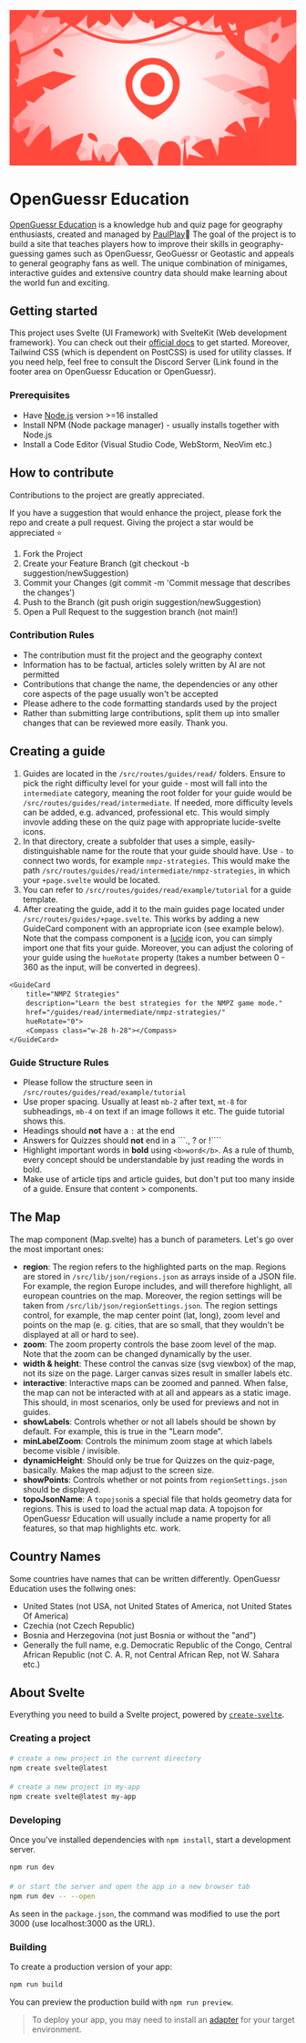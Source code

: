 ![OpenGuessr Education cover image](src/lib/assets/openguessr_jungle_adventure.png?raw=true)

# OpenGuessr Education
[OpenGuessr Education](https://education.openguessr.com) is a knowledge hub and quiz page for geography enthusiasts, created and managed by [PaulPlay](https://paulplay.studio)👋 The goal of the project is to build a site that teaches players how to improve their skills in geography-guessing games such as OpenGuessr, GeoGuessr or Geotastic and appeals to general geography fans as well.
The unique combination of minigames, interactive guides and extensive country data should make learning about the world fun and exciting.

## Getting started
This project uses Svelte (UI Framework) with SvelteKit (Web development framework). You can check out their [official docs](https://svelte.dev/) to get started.
Moreover, Tailwind CSS (which is dependent on PostCSS) is used for utility classes. If you need help, feel free to consult the Discord Server (Link found in the footer area on OpenGuessr Education or OpenGuessr).

### Prerequisites

+ Have [Node.js](https://nodejs.org/en/download/package-manager) version >=16 installed
+ Install NPM (Node package manager) - usually installs together with Node.js
+ Install a Code Editor (Visual Studio Code, WebStorm, NeoVim etc.)

## How to contribute
Contributions to the project are greatly appreciated.

If you have a suggestion that would enhance the project, please fork the repo and create a pull request. Giving the project a star would be appreciated ⭐️

1. Fork the Project
2. Create your Feature Branch (git checkout -b suggestion/newSuggestion)
3. Commit your Changes (git commit -m 'Commit message that describes the changes')
4. Push to the Branch (git push origin suggestion/newSuggestion)
5. Open a Pull Request to the suggestion branch (not main!)

### Contribution Rules
+ The contribution must fit the project and the geography context
+ Information has to be factual, articles solely written by AI are not permitted
+ Contributions that change the name, the dependencies or any other core aspects of the page usually won't be accepted
+ Please adhere to the code formatting standards used by the project 
+ Rather than submitting large contributions, split them up into smaller changes that can be reviewed more easily. Thank you.

## Creating a guide
1. Guides are located in the ```/src/routes/guides/read/``` folders. Ensure to pick the right difficulty level for your guide - most will fall into the ```intermediate``` category, meaning the root folder for your guide would be ```/src/routes/guides/read/intermediate```. 
If needed, more difficulty levels can be added, e.g. advanced, professional etc. This would simply invovle adding these on the quiz page with appropriate lucide-svelte icons.
2. In that directory, create a subfolder that uses a simple, easily-distinguishable name for the route that your guide should have. Use ```-``` to connect two words, for example ```nmpz-strategies```. This would make the path ```/src/routes/guides/read/intermediate/nmpz-strategies```, in which your ```+page.svelte``` would be located. 
3. You can refer to ```/src/routes/guides/read/example/tutorial``` for a guide template.
4. After creating the guide, add it to the main guides page located under ```/src/routes/guides/+page.svelte```. This works by adding a new GuideCard component with an appropriate icon (see example below). Note that the compass component is a [lucide](https://lucide.dev/icons/) icon, you can simply import one that fits your guide. Moreover, you can adjust the coloring of your guide using the ```hueRotate``` property (takes a number between 0 - 360 as the input, will be converted in degrees).
```
<GuideCard
    title="NMPZ Strategies"
    description="Learn the best strategies for the NMPZ game mode."
    href="/guides/read/intermediate/nmpz-strategies/"
    hueRotate="0">
    <Compass class="w-28 h-28"></Compass>
</GuideCard>
```

### Guide Structure Rules
+ Please follow the structure seen in ```/src/routes/guides/read/example/tutorial```
+ Use proper spacing. Usually at least ```mb-2``` after text, ```mt-8``` for subheadings, ```mb-4``` on text if an image follows it etc. The guide tutorial shows this. 
+ Headings should **not** have a ```:``` at the end
+ Answers for Quizzes should **not** end in a ```., ? or !````
+ Highlight important words in **bold** using ```<b>word</b>```. As a rule of thumb, every concept should be understandable by just reading the words in bold.
+ Make use of article tips and article guides, but don't put too many inside of a guide. Ensure that content > components.

## The Map
The map component (Map.svelte) has a bunch of parameters. Let's go over the most important ones:

+ **region**: The region refers to the highlighted parts on the map. Regions are stored in ```/src/lib/json/regions.json``` as arrays inside of a JSON file. For example, the region Europe includes, and will therefore 
highlight, all european countries on the map. Moreover, the region settings will be taken from ```/src/lib/json/regionSettings.json```. The region settings control, for example, the map center point (lat, long), zoom level and 
points on the map (e. g. cities, that are so small, that they wouldn't be displayed at all or hard to see).
+ **zoom**: The zoom property controls the base zoom level of the map. Note that the zoom can be changed dynamically by the user.
+ **width & height**: These control the canvas size (svg viewbox) of the map, not its size on the page. Larger canvas sizes result in smaller labels etc.
+ **interactive**: Interactive maps can be zoomed and panned. When false, the map can not be interacted with at all and appears as a static image. This should, in most scenarios, only be used for previews and not in guides.
+ **showLabels**: Controls whether or not all labels should be shown by default. For example, this is true in the "Learn mode".
+ **minLabelZoom**: Controls the minimum zoom stage at which labels become visible / invisible.
+ **dynamicHeight**: Should only be true for Quizzes on the quiz-page, basically. Makes the map adjust to the screen size.
+ **showPoints**: Controls whether or not points from ```regionSettings.json``` should be displayed. 
+ **topoJsonName**: A ```topojson```is a special file that holds geometry data for regions. This is used to load the actual map data. A topojson for OpenGuessr Education will usually include a name property for all features, so that map highlights etc. work.

## Country Names
Some countries have names that can be written differently. OpenGuessr Education uses the follwing ones:
+ United States (not USA, not United States of America, not United States Of America)
+ Czechia (not Czech Republic)
+ Bosnia and Herzegovina (not just Bosnia or without the "and")
+ Generally the full name, e.g. Democratic Republic of the Congo, Central African Republic (not C. A. R, not Central African Rep, not W. Sahara etc.)

## About Svelte

Everything you need to build a Svelte project, powered by [`create-svelte`](https://github.com/sveltejs/kit/tree/main/packages/create-svelte).

### Creating a project

```bash
# create a new project in the current directory
npm create svelte@latest

# create a new project in my-app
npm create svelte@latest my-app
```

### Developing

Once you've installed dependencies with `npm install`, start a development server.

```bash
npm run dev

# or start the server and open the app in a new browser tab
npm run dev -- --open
```

As seen in the ```package.json```, the command was modified to use the port 3000 (use localhost:3000 as the URL).

### Building

To create a production version of your app:

```bash
npm run build
```

You can preview the production build with `npm run preview`.
> To deploy your app, you may need to install an [adapter](https://kit.svelte.dev/docs/adapters) for your target environment.